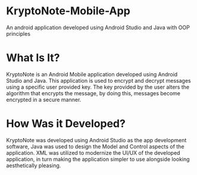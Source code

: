 # KryptoNote-Mobile-App
An android application developed using Android Studio and Java with OOP principles

# What Is It?

KryptoNote is an Android Mobile application developed using Android Studio and Java. This application is used to encrypt and decrypt messages using a specific user provided key. The key provided by the user alters the algorithm that encrypts the message, by doing this, messages become encrypted in a secure manner. 

# How Was it Developed?

KryptoNote was developed using Android Studio as the app development software, Java was used to design the Model and Control aspects of the application. XML was utilized to modernize the UI/UX of the developed application, in turn making the application simpler to use alongside looking aesthetically pleasing.

